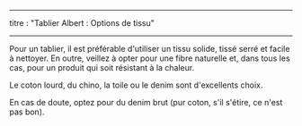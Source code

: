 - - -
titre : "Tablier Albert : Options de tissu"
- - -

Pour un tablier, il est préférable d'utiliser un tissu solide, tissé serré et facile à nettoyer. En outre, veillez à opter pour une fibre naturelle et, dans tous les cas, pour un produit qui soit résistant à la chaleur.

Le coton lourd, du chino, la toile ou le denim sont d'excellents choix.

En cas de doute, optez pour du denim brut (pur coton, s'il s'étire, ce n'est pas bon).
